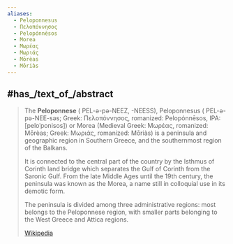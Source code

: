 ```yaml
---
aliases:
  - Peloponnesus
  - Πελοπόννησος
  - Pelopónnēsos
  - Morea
  - Μωρέας
  - Μωριάς
  - Mōrèas
  - Mōriàs
---
```



## #has_/text_of_/abstract  

> The **Peloponnese** ( PEL-ə-pə-NEEZ, -⁠NEESS), Peloponnesus 
> ( PEL-ə-pə-NEE-səs; Greek: Πελοπόννησος, romanized: Pelopónnēsos, IPA: [peloˈponisos]) 
> or Morea (Medieval Greek: Μωρέας, romanized: Mōrèas; Greek: Μωριάς, romanized: Mōriàs) 
> is a peninsula and geographic region in Southern Greece, 
> and the southernmost region of the Balkans. 
> 
> It is connected to the central part of the country by the Isthmus of Corinth land bridge 
> which separates the Gulf of Corinth from the Saronic Gulf. 
> From the late Middle Ages until the 19th century, the peninsula was known as the Morea, 
> a name still in colloquial use in its demotic form.
>
> The peninsula is divided among three administrative regions: 
> most belongs to the Peloponnese region, 
> with smaller parts belonging to the West Greece and Attica regions.
>
> [Wikipedia](https://en.wikipedia.org/wiki/Peloponnese) 



